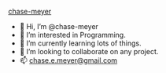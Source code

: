 [chase-meyer](https://chase-meyer.github.io/)

- 👋 Hi, I’m @chase-meyer
- 👀 I’m interested in Programming.
- 🌱 I’m currently learning lots of things.
- 💞️ I’m looking to collaborate on any project.
- 📫 chase.e.meyer@gmail.com

<!---
chase-meyer/chase-meyer is a ✨ special ✨ repository because its `README.md` (this file) appears on your GitHub profile.
You can click the Preview link to take a look at your changes.
--->
